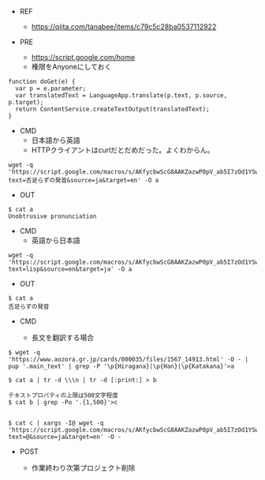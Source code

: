 - REF
  - https://qiita.com/tanabee/items/c79c5c28ba0537112922

- PRE
  - https://script.google.com/home
  - 権限をAnyoneにしておく
```
function doGet(e) {
  var p = e.parameter;
  var translatedText = LanguageApp.translate(p.text, p.source, p.target);
  return ContentService.createTextOutput(translatedText);
}
```


- CMD
  - 日本語から英語
  - HTTPクライアントはcurlだとだめだった。よくわからん。
```
wget -q 'https://script.google.com/macros/s/AKfycbwScG8AAKZazwP0pV_ab5I7zOd1YSwS81xXwIhS7fL2ETaXUrQ/exec?text=舌足らずの発音&source=ja&target=en' -O a
```

- OUT

```
$ cat a
Unobtrusive pronunciation
```


- CMD
  - 英語から日本語

```
wget -q 'https://script.google.com/macros/s/AKfycbwScG8AAKZazwP0pV_ab5I7zOd1YSwS81xXwIhS7fL2ETaXUrQ/exec?text=lisp&source=en&target=ja' -O a
```

- OUT

```
$ cat a
舌足らずの発音
```

- CMD

  - 長文を翻訳する場合


```
$ wget -q 'https://www.aozora.gr.jp/cards/000035/files/1567_14913.html' -O - | pup '.main_text' | grep -P '\p{Hiragana}|\p{Han}|\p{Katakana}'>a

$ cat a | tr -d \\\n | tr -d [:print:] > b

テキストプロパティの上限は500文字程度
$ cat b | grep -Po '.{1,500}'>c


$ cat c | xargs -I@ wget -q 'https://script.google.com/macros/s/AKfycbwScG8AAKZazwP0pV_ab5I7zOd1YSwS81xXwIhS7fL2ETaXUrQ/exec?text=@&source=ja&target=en' -O -
```

- POST

  - 作業終わり次第プロジェクト削除

